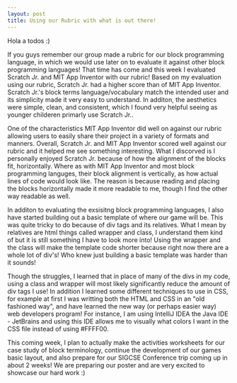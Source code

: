 ```yaml
---
layout: post
title: Using our Rubric with what is out there!
---
```

Hola a todos :)

If you guys remember our group made a rubric for our block programming language, in which we would use later on to evaluate it against
other block programming languages! That time has come and this week I evaluated Scratch Jr. and MIT App Inventor with our rubric! Based on 
my evaluation using our rubric, Scratch Jr. had a higher score than of MIT App Inventor. Scratch Jr.'s block terms language/vocabulary 
match the intended user and its simplicity made it very easy to understand. In additon, the aesthetics were simple, clean, and consistent, which I found very helpful seeing as younger childeren primarly use Scratch Jr..

One of the characteristics MIT App Inventor did well on against our rubric allowing users to easily share their project in a variety of 
formats and manners. Overall, Scratch Jr. and MIT App Inventor scored well against our rubric and it helped me see something interesting. 
What I discorved is I personally enjoyed Scratch Jr. because of how the alignment of the blocks fit, horizontally. Where as with MIT App 
Inventor and most block programming languges, their block alignment is vertically, as how actual lines of code would look like. The reason 
is because reading and placing the blocks horizontally made it more readable to me, though I find the other way readable as well.

In additon to evaluating the exsisitng block programming languages, I also have started building out a basic template of where our game 
will be. This was quite tricky to do because of div tags and its relatives. What I mean by relatives are html things called wrapper and class, I understand them kind of but it is still something I have to look more into! Using the wrapper and the class will make the template code shorter because right now there are a whole lot of div's! Who knew just building a basic template was harder than it sounds! 

Though the struggles, I learned that in place of many of the divs in my code, using a class and wrapper will most likely significantly 
reduce the amount of div tags I use! In addition I learned some different techniques to use in CSS, for example at first I was writting 
both the HTML and CSS in an "old fashioned way", and have learned the new way (or perhaps easier way) web developers program! For 
instance, I am using IntelliJ IDEA the Java IDE - JetBrains and using this IDE allows me to visually what colors I want in the CSS file 
instead of using #FFFF00. 

This coming week, I plan to actually make the activities worksheets for our case study of block terminology, continue the development of 
our games basic layout, and also prepare for our SIGCSE Conference trip coming up in about 2 weeks! We are preparing our poster and are very excited to showcase our hard work :)

